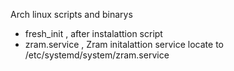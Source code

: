 Arch linux scripts and binarys 

- fresh_init , after instalattion script 
- zram.service , Zram initalattion service locate to /etc/systemd/system/zram.service
